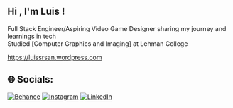 
## Hi , I'm Luis !

 Full Stack Engineer/Aspiring Video Game Designer sharing my journey and learnings in tech <br/>
 Studied [Computer Graphics and Imaging] at Lehman College <br/>


https://luissrsan.wordpress.com


## 🌐 Socials:
[![Behance](https://img.shields.io/badge/Behance-1769ff?logo=behance&logoColor=white)](https://behance.net/luissrsan) [![Instagram](https://img.shields.io/badge/Instagram-%23E4405F.svg?logo=Instagram&logoColor=white)](https://instagram.com/luissrsan) [![LinkedIn](https://img.shields.io/badge/LinkedIn-%230077B5.svg?logo=linkedin&logoColor=white)](https://linkedin.com/in/luissrsan) 






<!-- Proudly created with GPRM ( https://gprm.itsvg.in ) -->
